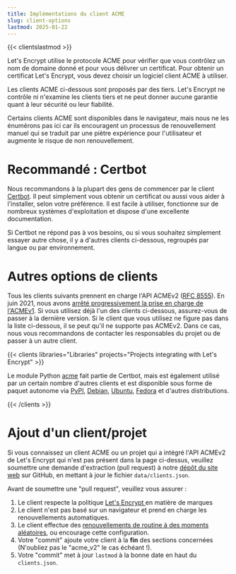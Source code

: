 ```yaml
---
title: Implémentations du client ACME
slug: client-options
lastmod: 2025-01-22
---
```


{{< clientslastmod >}}

Let's Encrypt utilise le protocole ACME pour vérifier que vous contrôlez un nom de domaine donné et pour vous délivrer un certificat. Pour obtenir un certificat Let's Encrypt, vous devez choisir un logiciel client ACME à utiliser.

Les clients ACME ci-dessous sont proposés par des tiers. Let's Encrypt ne contrôle ni n'examine les clients tiers et ne peut donner aucune garantie quant à leur sécurité ou leur fiabilité.

Certains clients ACME sont disponibles dans le navigateur, mais nous ne les énumérons pas ici car ils encouragent un processus de renouvellement manuel qui se traduit par une piètre expérience pour l'utilisateur et augmente le risque de non renouvellement.

# Recommandé : Certbot

Nous recommandons à la plupart des gens de commencer par le client [Certbot](https://certbot.eff.org/). Il peut simplement vous obtenir un certificat ou aussi vous aider à l'installer, selon votre préférence. Il est facile à utiliser, fonctionne sur de nombreux systèmes d'exploitation et dispose d'une excellente documentation.

Si Certbot ne répond pas à vos besoins, ou si vous souhaitez simplement essayer autre chose, il y a d'autres clients ci-dessous, regroupés par langue ou par environnement.

# Autres options de clients

Tous les clients suivants prennent en charge l'API ACMEv2 ([RFC 8555](https://tools.ietf.org/html/rfc8555)). En juin 2021, nous avons [arrêté progressivement la prise en charge de l'ACMEv1](https://community.letsencrypt.org/t/end-of-life-plan-for-acmev1/88430/27). Si vous utilisez déjà l'un des clients ci-dessous, assurez-vous de passer à la dernière version. Si le client que vous utilisez ne figure pas dans la liste ci-dessous, il se peut qu'il ne supporte pas ACMEv2. Dans ce cas, nous vous recommandons de contacter les responsables du projet ou de passer à un autre client.

{{< clients libraries="Libraries" projects="Projects integrating with Let's Encrypt" >}}

Le module Python [acme](https://github.com/certbot/certbot/tree/main/acme) fait partie de Certbot, mais est également utilisé par un certain nombre d'autres clients et est disponible sous forme de paquet autonome via [PyPI](https://pypi.python.org/pypi/acme), [Debian](https://packages.debian.org/search?keywords=python-acme), [Ubuntu](https://launchpad.net/ubuntu/+source/python-acme), [Fedora](https://bodhi.fedoraproject.org/updates/?packages=python-acme)  et d'autres distributions.

{{< /clients >}}

# Ajout d'un client/projet

Si vous connaissez un client ACME ou un projet qui a intégré l'API ACMEv2 de Let's Encrypt qui n'est pas présent dans la page ci-dessus, veuillez soumettre une demande d'extraction (pull request) à notre [dépôt du site web](https://github.com/letsencrypt/website/) sur GitHub, en mettant à jour le fichier `data/clients.json`.

Avant de soumettre une "pull request", veuillez vous assurer :

1. Le client respecte la politique [Let's Encrypt ](https://www.abetterinternet.org/trademarks) en matière de marques
1. Le client n'est pas basé sur un navigateur et prend en charge les renouvellements automatiques.
1. Le client effectue des [renouvellements de routine à des moments aléatoires](/docs/integration-guide#when-to-renew), ou encourage cette configuration.
1. Votre "commit" ajoute votre client à la **fin** des sections concernées (N'oubliez pas le "acme_v2" le cas échéant !).
1. Votre "commit" met à jour `lastmod` à la bonne date en haut du  `clients.json`.
